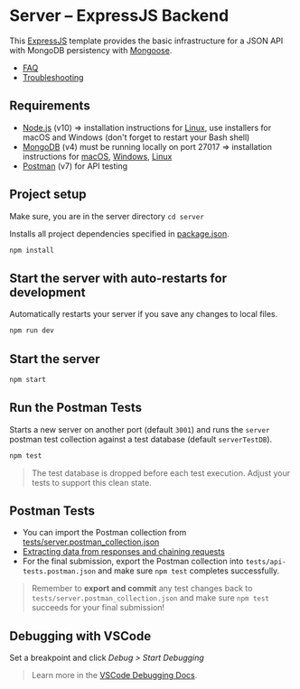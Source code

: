 # Server – ExpressJS Backend

This [ExpressJS](https://expressjs.com/) template provides the basic infrastructure for a JSON API with MongoDB persistency with [Mongoose](https://mongoosejs.com/).

* [FAQ](docs/FAQ.md)
* [Troubleshooting](docs/TROUBLESHOOTING.md)

## Requirements

* [Node.js](https://nodejs.org/en/download/) (v10) => installation instructions for [Linux](https://github.com/nodesource/distributions), use installers for macOS and Windows (don't forget to restart your Bash shell)
* [MongoDB](https://www.mongodb.com/download-center/community?jmp=nav) (v4) must be running locally on port 27017 => installation instructions for [macOS](https://github.com/joe4dev/dit032-setup/blob/master/macOS.md#mongodb), [Windows](https://github.com/joe4dev/dit032-setup/blob/master/Windows.md#mongodb), [Linux](https://github.com/joe4dev/dit032-setup/blob/master/Linux.md#mongodb)
* [Postman](https://www.getpostman.com/downloads/) (v7) for API testing

## Project setup

Make sure, you are in the server directory `cd server`

Installs all project dependencies specified in [package.json](./package.json).

```bash
npm install
```

## Start the server with auto-restarts for development

Automatically restarts your server if you save any changes to local files.

```bash
npm run dev
```

## Start the server

```bash
npm start
```

## Run the Postman Tests

Starts a new server on another port (default `3001`) and runs the `server` postman test collection against a test database (default `serverTestDB`).

```bash
npm test
```

> The test database is dropped before each test execution. Adjust your tests to support this clean state.

## Postman Tests

* You can import the Postman collection from [tests/server.postman_collection.json](./tests/server.postman_collection.json)
* [Extracting data from responses and chaining requests](http://blog.getpostman.com/2014/01/27/extracting-data-from-responses-and-chaining-requests/)
* For the final submission, export the Postman collection into `tests/api-tests.postman.json` and make sure `npm test` completes successfully.

> Remember to **export and commit** any test changes back to `tests/server.postman_collection.json` and make sure `npm test` succeeds for your final submission!

## Debugging with VSCode

Set a breakpoint and click *Debug > Start Debugging*

> Learn more in the [VSCode Debugging Docs](https://code.visualstudio.com/docs/editor/debugging).
